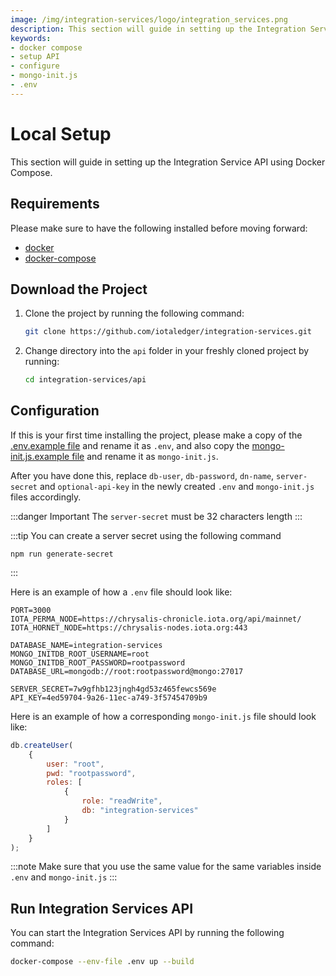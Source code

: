 ```yaml
---
image: /img/integration-services/logo/integration_services.png
description: This section will guide in setting up the Integration Service API using Docker Compose.
keywords:
- docker compose
- setup API
- configure
- mongo-init.js
- .env
---
```


# Local Setup

This section will guide in setting up the Integration Service API using Docker Compose.

## Requirements

Please make sure to have the following installed before moving forward:

* [docker](https://docs.docker.com/get-docker/)
* [docker-compose](https://docs.docker.com/compose/install/)

## Download the Project

1. Clone the project by running the following command:

    ```bash
    git clone https://github.com/iotaledger/integration-services.git
    ```

2. Change directory into the `api` folder in your freshly cloned project by running:

    ```bash
    cd integration-services/api
    ```

## Configuration

If this is your first time installing the project, please make a copy of
the [.env.example file](https://github.com/iotaledger/integration-services/blob/master/api/.env.example) and rename it
as `.env`, and also copy
the [mongo-init.js.example file](https://github.com/iotaledger/integration-services/blob/master/api/mongo-init.js.example)
and rename it as `mongo-init.js`.

After you have done this, replace `db-user`, `db-password`, `dn-name`, `server-secret` and `optional-api-key` in the
newly created `.env` and `mongo-init.js` files accordingly.

:::danger
Important The `server-secret` must be 32 characters length
:::


:::tip You can create a server secret using the following command 
```
npm run generate-secret
```
:::

Here is an example of how a `.env` file should look like:

````dotenv
PORT=3000
IOTA_PERMA_NODE=https://chrysalis-chronicle.iota.org/api/mainnet/
IOTA_HORNET_NODE=https://chrysalis-nodes.iota.org:443

DATABASE_NAME=integration-services
MONGO_INITDB_ROOT_USERNAME=root
MONGO_INITDB_ROOT_PASSWORD=rootpassword
DATABASE_URL=mongodb://root:rootpassword@mongo:27017

SERVER_SECRET=7w9gfhb123jngh4gd53z465fewcs569e
API_KEY=4ed59704-9a26-11ec-a749-3f57454709b9
````

Here is an example of how a corresponding `mongo-init.js` file should look like:

````javascript
db.createUser(
    {
        user: "root",
        pwd: "rootpassword",
        roles: [
            {
                role: "readWrite",
                db: "integration-services"
            }
        ]
    }
);
````

:::note
Make sure that you use the same value for the same variables inside `.env` and `mongo-init.js`
:::

## Run Integration Services API

You can start the Integration Services API by running the following command:

```bash
docker-compose --env-file .env up --build
```



